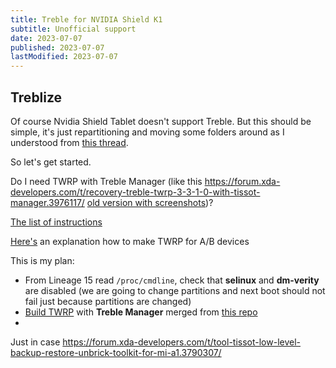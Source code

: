 ```yaml
---
title: Treble for NVIDIA Shield K1
subtitle: Unofficial support
date: 2023-07-07
published: 2023-07-07
lastModified: 2023-07-07
---
```


## Treblize

Of course Nvidia Shield Tablet doesn't support Treble. But this should be simple, it's just repartitioning and moving some folders around as I understood from [this thread](https://forum.xda-developers.com/t/guide-q-a-treble-from-stock-to-treble-everything-you-need-to-know.3793734/).

So let's get started.

Do I need TWRP with Treble Manager (like this https://forum.xda-developers.com/t/recovery-treble-twrp-3-3-1-0-with-tissot-manager.3976117/ [old version with screenshots](https://forum.xda-developers.com/t/recovery-treble-retired-twrp-with-tissot-manager-treble-dual-boot-support.3793637/))?

[The list of instructions](https://github.com/Giovix92/twrp_device_xiaomi_tissot/blob/android-9.0/recovery/root/tissot_manager/installer.sh#L73)

[Here's](https://forum.xda-developers.com/t/dev-how-to-compile-twrp-touch-recovery.1943625/) an explanation how to make TWRP for A/B devices

This is my plan:

- From Lineage 15 read `/proc/cmdline`, check that **selinux** and **dm-verity** are disabled (we are going to change partitions and next boot should not fail just because partitions are changed)
- [Build TWRP](https://forum.xda-developers.com/t/dev-how-to-compile-twrp-touch-recovery.1943625/) with **Treble Manager** merged from [this repo](https://github.com/Giovix92/twrp_device_xiaomi_tissot)
- 

Just in case https://forum.xda-developers.com/t/tool-tissot-low-level-backup-restore-unbrick-toolkit-for-mi-a1.3790307/